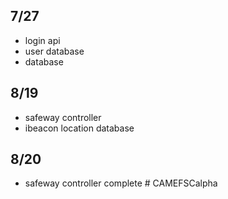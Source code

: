 
## 7/27

- login api
- user database
- database


## 8/19

- safeway controller
- ibeacon location database


## 8/20

- safeway controller complete
#   C A M E F S C a l p h a  
 